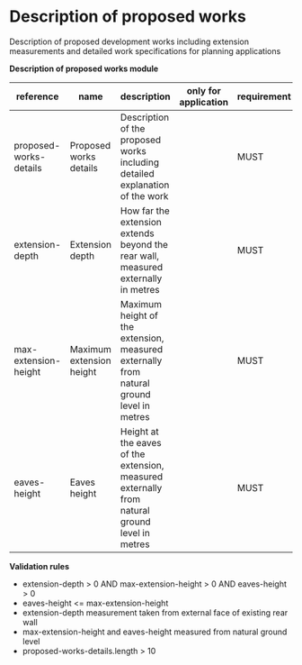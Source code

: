 # Description of proposed works

Description of proposed development works including extension measurements
and detailed work specifications for planning applications


**Description of proposed works module**

| reference | name | description | only for application | requirement | notes |
| --- | --- | --- | --- | --- | --- |
| proposed-works-details | Proposed works details | Description of the proposed works including detailed explanation of the work |  | MUST |  |
| extension-depth | Extension depth | How far the extension extends beyond the rear wall, measured externally in metres |  | MUST |  |
| max-extension-height | Maximum extension height | Maximum height of the extension, measured externally from natural ground level in metres |  | MUST |  |
| eaves-height | Eaves height | Height at the eaves of the extension, measured externally from natural ground level in metres |  | MUST |  |

**Validation rules**

- extension-depth > 0 AND max-extension-height > 0 AND eaves-height > 0
- eaves-height <= max-extension-height
- extension-depth measurement taken from external face of existing rear wall
- max-extension-height and eaves-height measured from natural ground level
- proposed-works-details.length > 10